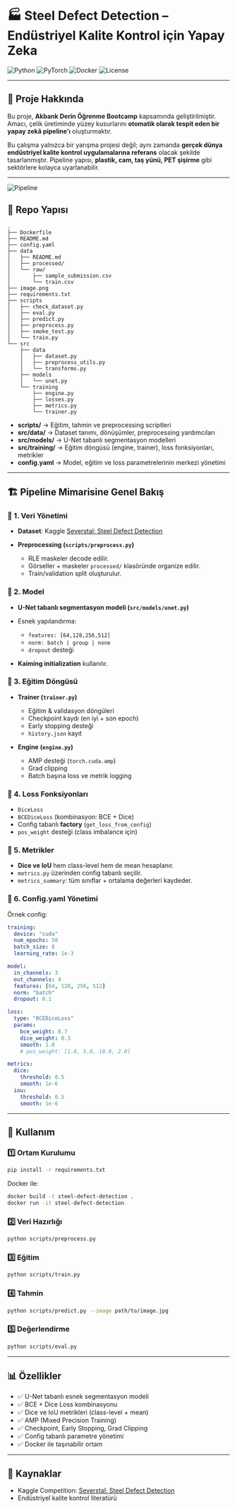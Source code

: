 # 🏭 Steel Defect Detection – Endüstriyel Kalite Kontrol için Yapay Zeka

![Python](https://img.shields.io/badge/Python-3.10%2B-blue)
![PyTorch](https://img.shields.io/badge/PyTorch-2.x-red)
![Docker](https://img.shields.io/badge/Docker-ready-blue)
![License](https://img.shields.io/badge/License-MIT-green)

---

## 🎯 Proje Hakkında

Bu proje, **Akbank Derin Öğrenme Bootcamp** kapsamında geliştirilmiştir.
Amacı, çelik üretiminde yüzey kusurlarını **otomatik olarak tespit eden bir yapay zekâ pipeline’ı** oluşturmaktır.

Bu çalışma yalnızca bir yarışma projesi değil; aynı zamanda **gerçek dünya endüstriyel kalite kontrol uygulamalarına referans** olacak şekilde tasarlanmıştır.
Pipeline yapısı, **plastik, cam, taş yünü, PET şişirme** gibi sektörlere kolayca uyarlanabilir.

---

![Pipeline](image.png)

## 📂 Repo Yapısı

```
.
├── Dockerfile
├── README.md
├── config.yaml
├── data
│   ├── README.md
│   ├── processed/
│   └── raw/
│       ├── sample_submission.csv
│       └── train.csv
├── image.png
├── requirements.txt
├── scripts
│   ├── check_dataset.py
│   ├── eval.py
│   ├── predict.py
│   ├── preprocess.py
│   ├── smoke_test.py
│   └── train.py
└── src
    ├── data
    │   ├── dataset.py
    │   ├── preprocess_utils.py
    │   └── transforms.py
    ├── models
    │   └── unet.py
    └── training
        ├── engine.py
        ├── losses.py
        ├── metrics.py
        └── trainer.py
```

- **scripts/** → Eğitim, tahmin ve preprocessing scriptleri
- **src/data/** → Dataset tanımı, dönüşümler, preprocessing yardımcıları
- **src/models/** → U-Net tabanlı segmentasyon modelleri
- **src/training/** → Eğitim döngüsü (engine, trainer), loss fonksiyonları, metrikler
- **config.yaml** → Model, eğitim ve loss parametrelerinin merkezi yönetimi

---

## 🏗️ Pipeline Mimarisine Genel Bakış

### 🔹 1. Veri Yönetimi

- **Dataset**: Kaggle [Severstal: Steel Defect Detection](https://www.kaggle.com/c/severstal-steel-defect-detection)
- **Preprocessing (`scripts/preprocess.py`)**

  - RLE maskeler decode edilir.
  - Görseller + maskeler `processed/` klasöründe organize edilir.
  - Train/validation split oluşturulur.

### 🔹 2. Model

- **U-Net tabanlı segmentasyon modeli (`src/models/unet.py`)**
- Esnek yapılandırma:

  - `features: [64,128,256,512]`
  - `norm: batch | group | none`
  - `dropout` desteği

- **Kaiming initialization** kullanılır.

### 🔹 3. Eğitim Döngüsü

- **Trainer (`trainer.py`)**

  - Eğitim & validasyon döngüleri
  - Checkpoint kaydı (en iyi + son epoch)
  - Early stopping desteği
  - `history.json` kayıt

- **Engine (`engine.py`)**

  - AMP desteği (`torch.cuda.amp`)
  - Grad clipping
  - Batch başına loss ve metrik logging

### 🔹 4. Loss Fonksiyonları

- `DiceLoss`
- `BCEDiceLoss` (kombinasyon: BCE + Dice)
- Config tabanlı **factory** (`get_loss_from_config`)
- `pos_weight` desteği (class imbalance için)

### 🔹 5. Metrikler

- **Dice ve IoU** hem class-level hem de mean hesaplanır.
- `metrics.py` üzerinden config tabanlı seçilir.
- `metrics_summary`: tüm sınıflar + ortalama değerleri kaydeder.

### 🔹 6. Config.yaml Yönetimi

Örnek config:

```yaml
training:
  device: "cuda"
  num_epochs: 50
  batch_size: 8
  learning_rate: 1e-3

model:
  in_channels: 3
  out_channels: 4
  features: [64, 128, 256, 512]
  norm: "batch"
  dropout: 0.1

loss:
  type: "BCEDiceLoss"
  params:
    bce_weight: 0.7
    dice_weight: 0.3
    smooth: 1.0
    # pos_weight: [1.0, 5.0, 10.0, 2.0]

metrics:
  dice:
    threshold: 0.5
    smooth: 1e-6
  iou:
    threshold: 0.5
    smooth: 1e-6
```

---

## 🚀 Kullanım

### 1️⃣ Ortam Kurulumu

```bash
pip install -r requirements.txt
```

Docker ile:

```bash
docker build -t steel-defect-detection .
docker run -it steel-defect-detection
```

### 2️⃣ Veri Hazırlığı

```bash
python scripts/preprocess.py
```

### 3️⃣ Eğitim

```bash
python scripts/train.py
```

### 4️⃣ Tahmin

```bash
python scripts/predict.py --image path/to/image.jpg
```

### 5️⃣ Değerlendirme

```bash
python scripts/eval.py
```

---

## 📊 Özellikler

- ✅ U-Net tabanlı esnek segmentasyon modeli
- ✅ BCE + Dice Loss kombinasyonu
- ✅ Dice ve IoU metrikleri (class-level + mean)
- ✅ AMP (Mixed Precision Training)
- ✅ Checkpoint, Early Stopping, Grad Clipping
- ✅ Config tabanlı parametre yönetimi
- ✅ Docker ile taşınabilir ortam

---

## 📌 Kaynaklar

- Kaggle Competition: [Severstal: Steel Defect Detection](https://www.kaggle.com/c/severstal-steel-defect-detection)
- Endüstriyel kalite kontrol literatürü
